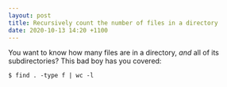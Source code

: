 ```yaml
---
layout: post
title: Recursively count the number of files in a directory
date: 2020-10-13 14:20 +1100
---
```


You want to know how many files are in a directory, *and* all of its subdirectories? This bad boy has you covered:

```
$ find . -type f | wc -l
```
